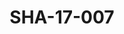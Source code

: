 ---
pid: SHA-17-007
title: SHA-17-007
language: ar
collection: شرحبيل احمد
original_label: 
rights: شرحبيل احمد
location_of_original: شرحبيل احمد
photographer_or_studio: استوديو جاك الكويت
scanned_from: photograph 13.1 by 17.8
_date: '1964'
location: الكويت
description: 'فنان يعزف مع احمد حسن جمعه '
additional_notes: 
permission_display: 'yes'
on_server: 'no'
on_website: 'no'
permalink: "/archive/ar/sha-17-007.html"
layout: photo-page
---